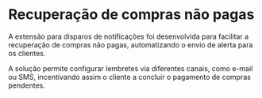 # Recuperação de compras não pagas

A extensão para disparos de notificações foi desenvolvida para facilitar a recuperação de compras não pagas, automatizando o envio de alerta para os clientes.

A solução permite configurar lembretes via diferentes canais, como e-mail ou SMS, incentivando assim o cliente a concluir o pagamento de compras pendentes.